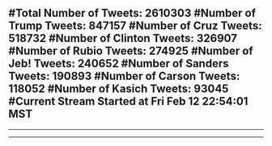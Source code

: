 #Total Number of Tweets: 2610303 
#Number of Trump Tweets: 847157
#Number of Cruz Tweets: 518732
#Number of Clinton Tweets: 326907
#Number of Rubio Tweets: 274925
#Number of Jeb! Tweets: 240652
#Number of Sanders Tweets: 190893
#Number of Carson Tweets: 118052
#Number of Kasich Tweets: 93045
#Current Stream Started at Fri Feb 12 22:54:01 MST
---
---
---
